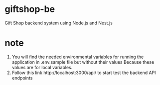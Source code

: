 # giftshop-be
Gift Shop backend system using Node.js and Nest.js

# note
1. You will find the needed environmental variables for running the application in .env.sample file but without their values
   Because these values are for local variables.
2. Follow this link http://localhost:3000/api/ to start test the backend API endpoints
